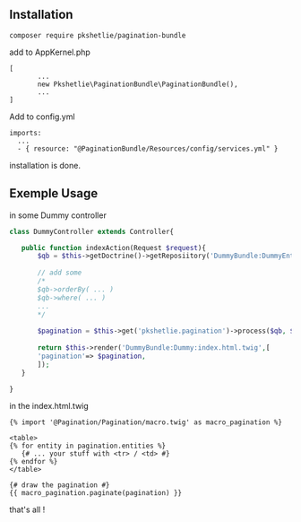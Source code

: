 Installation
-----------------------
```composer require pkshetlie/pagination-bundle ```

add to AppKernel.php 

 ``` 
 [ 
        ...
        new Pkshetlie\PaginationBundle\PaginationBundle(), 
        ... 
 ]
 ```
 
 Add to config.yml
 
  ``` 
imports:
    ...
    - { resource: "@PaginationBundle/Resources/config/services.yml" }
  ```
  
  installation is done.
  
 Exemple Usage
 -------------------------- 
 in some Dummy controller
 
 ```php
 class DummyController extends Controller{
 
    public function indexAction(Request $request){
        $qb = $this->getDoctrine()->getReposiitory('DummyBundle:DummyEntity')->createQueryBuilder('x');
        
        // add some 
        /*
        $qb->orderBy( ... )
        $qb->where( ... )
        ...
        */        
        
        $pagination = $this->get('pkshetlie.pagination')->process($qb, $request);
        
        return $this->render('DummyBundle:Dummy:index.html.twig',[
        'pagination'=> $pagination,
        ]);
    }
 
 }
 ```
 in the index.html.twig
 
 ```twig
{% import '@Pagination/Pagination/macro.twig' as macro_pagination %}
 
 <table>
 {% for entity in pagination.entities %}
    {# ... your stuff with <tr> / <td> #}
 {% endfor %}
 </table>
 
 {# draw the pagination #}
 {{ macro_pagination.paginate(pagination) }}
 ```
 
 that's all ! 